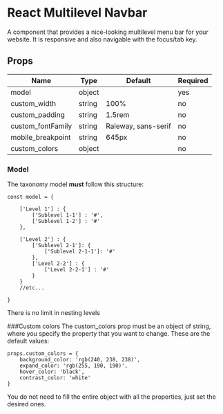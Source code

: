 # React Multilevel Navbar

A component that provides a nice-looking multilevel menu bar for your website. It is responsive and also navigable with the focus/tab key.

## Props

|  Name | Type  | Default  | Required  |
| ------------ | ------------ | ------------ | ------------ |
| model  | object  |   | yes |
| custom_width  | string  | 100%  | no|
|  custom_padding | string  | 1.5rem  | no  |
|  custom_fontFamily | string  | Raleway, sans-serif  | no  |
| mobile_breakpoint  |  string | 645px  | no  |
| custom_colors  | object  |   |  no |


### Model
The taxonomy model **must** follow this structure:

    const model = {
    
        ['Level 1'] : {
            ['Sublevel 1-1'] : '#',
            ['Sublevel 1-2'] : '#'
        },
    
        ['Level 2'] : {
            ['Sublevel 2-1']: {
                ['Sublevel 2-1-1']: '#'
            },
            ['Level 2-2'] : {
                ['Level 2-2-1'] : '#'
            }
        }
    	//etc...
		
    }

There is no limit in nesting levels

###Custom colors
The custom_colors prop must be an object of string, where you specify the property that you want to change. These are the default values:

    props.custom_colors = {
    	background_color: 'rgb(240, 238, 238)',
    	expand_color: 'rgb(255, 190, 190)',
    	hover_color: 'black',
    	contrast_color: 'white'
    }

You do not need to fill the entire object with all the properties, just set the desired ones.
